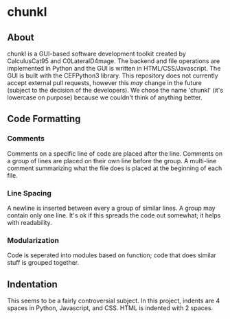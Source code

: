 # chunkl

## About

chunkl is a GUI-based software development toolkit created by CalculusCat95 and C0LateralD4mage. The backend and file operations are implemented in Python and the GUI is written in HTML/CSS/Javascript. The GUI is built with the CEFPython3 library. This repository does not currently accept external pull requests, however this *may* change in the future (subject to the decision of the developers). We chose the name 'chunkl' (it's lowercase on purpose) because we couldn't think of anything better. 

## Code Formatting 

### Comments

Comments on a specific line of code are placed after the line. Comments on a group of lines are placed on their own line before the group. A multi-line comment summarizing what the file does is placed at the beginning of each file. 

### Line Spacing

A newline is inserted between every a group of similar lines. A group may contain only one line. It's ok if this spreads the code out somewhat; it helps with readability. 

### Modularization

Code is seperated into modules based on function; code that does similar stuff is grouped together. 

## Indentation

This seems to be a fairly controversial subject. In this project, indents are 4 spaces in Python, Javascript,  and CSS. HTML is indented with 2 spaces. 
